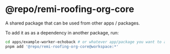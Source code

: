 # @repo/remi-roofing-org-core

A shared package that can be used from other apps / packages.

To add it as as a dependency in another package, run:

```sh
cd apps/example-worker-echoback # or whatever app/package you want to add it to
pnpm add '@repo/remi-roofing-org-core@workspace:*'
```
